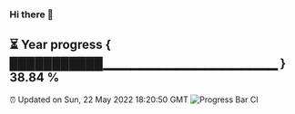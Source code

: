 ### Hi there 👋
⏳ Year progress { ███████████▁▁▁▁▁▁▁▁▁▁▁▁▁▁▁▁▁▁▁ } 38.84 %
---
⏰ Updated on Sun, 22 May 2022 18:20:50 GMT
![Progress Bar CI](https://github.com/liununu/liununu/workflows/Progress%20Bar%20CI/badge.svg)
